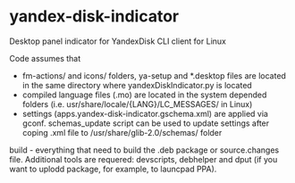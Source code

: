 # yandex-disk-indicator
Desktop panel indicator for YandexDisk CLI client for Linux

Code assumes that
- fm-actions/ and icons/ folders, ya-setup and *.desktop files are located in the same directory where yandexDiskIndicator.py is located
- compiled language files (.mo) are located in the system depended folders (i.e. usr/share/locale/{LANG}/LC_MESSAGES/ in Linux)
- settings (apps.yandex-disk-indicator.gschema.xml) are applied via gconf. schemas_update script can be used to update settings after coping .xml file to /usr/share/glib-2.0/schemas/ folder 

build - everything that need to build the .deb package or source.changes file. Additional tools are requered: devscripts, debhelper and dput (if you want to uplodd package, for example, to launcpad PPA).

